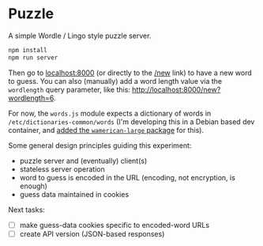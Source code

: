 # Puzzle

A simple Wordle / Lingo style puzzle server.

```bash
npm install
npm run server
```

Then go to [localhost:8000](http://localhost:8000) (or directly to the [/new](http://localhost:8000/new) link) to have a new word to guess. You can also (manually) add a word length value via the `wordlength` query parameter, like this: [http://localhost:8000/new?wordlength=6](http://localhost:8000/new?wordlength=6).

For now, the `words.js` module expects a dictionary of words in `/etc/dictionaries-common/words` (I'm developing this in a Debian based dev container, and [added the `wamerican-large` package](https://github.com/qmacro/dotfiles/commit/75a791b61790be8a17f458f684c48f2c410bbcd4) for this). 

Some general design principles guiding this experiment:

- puzzle server and (eventually) client(s)
- stateless server operation
- word to guess is encoded in the URL (encoding, not encryption, is enough)
- guess data maintained in cookies

Next tasks:

- [ ] make guess-data cookies specific to encoded-word URLs
- [ ] create API version (JSON-based responses)
